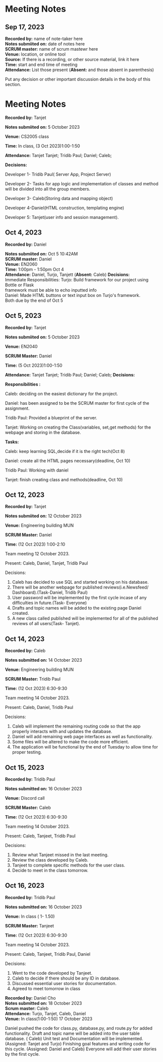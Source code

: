 # Meeting Notes

## Sep 17, 2023
**Recorded by:** name of note-taker here  
**Notes submiited on:** date of notes here  
**SCRUM master:** name of scrum mastewr here  
**Venue:** location, or online tool  
**Source:** If there is a recording, or other source material, link it here  
**Time:** start and end time of meeting  
**Attendance:** List those present (**Absent:** and those absent in parenthesis)

Put any decision or other important discussion details in the body of this section. 


# Meeting Notes

**Recorded by:** Tanjet

**Notes submiited on:** 5 October 2023
  
**Venue:** CS2005 class

**Time:** In class, (3 Oct 2023)1:00-1:50 

**Attendance:** Tanjet Tanjet; Tridib Paul; Daniel; Caleb;

**Decisions:** 

Developer 1- Tridib Paul( Server App, Project Server)

Developer 2- Tasks for app logic and implementation of classes and method will be divided into all the group members.

Developer 3- Caleb(Storing data and mapping object)

Developer 4-Daniel(HTML construction, templating engine)

Developer 5: Tanjet(user info and session management).


## Oct 4, 2023
**Recorded by:** Daniel 

**Notes submiited on:** Oct 5 10:42AM   
**SCRUM master:** Daniel    
**Venue:**  EN2060   
**Time:**  1:00pm - 1:50pm Oct 4     
**Attendance:** 
Daniel, Turjo, Tanjett
(**Absent:** Caleb)
**Decisions:**   
Immediate Responsibilities:
    Turjo: Build framework for our project using Bottle or Flask  
        framework must be able to echo inputted info  
    Daniel: Made HTML buttons or text input box on Turjo's framework.  
    Both due by the end of Oct 5  


## Oct 5, 2023

**Recorded by:** Tanjet

**Notes submiited on:** 5 October 2023

**Venue:** EN2040

**SCRUM Master:** Daniel 

**Time:** (5 Oct 2023)1:00-1:50

**Attendance:** Tanjet Tanjet; Tridib Paul; Daniel; Caleb;
**Decisions:**

**Responsibilities :**

Caleb: deciding on the easiest dictionary for the project.

Daniel: has been assigned to be the SCRUM master for first cycle of the assignment.

Tridib Paul: Provided a blueprint of the server. 

Tanjet: Working on creating the Class(variables, set,get methods) for the webpage and storing in the database.

**Tasks:**

Caleb: keep learning SQL,decide if it is the right tech(Oct 8)

Daniel: create all the HTML pages necessary(deadline, Oct 10)

Tridib Paul: Working with daniel

Tanjet: finish creating class and methods(deadline, Oct 10)

 
## Oct 12, 2023

**Recorded by:** Tanjet

**Notes submiited on:** 12 October 2023

**Venue:** Engineering building MUN

**SCRUM Master:** Daniel 

**Time:** (12 Oct 2023) 1:00-2:10

Team meeting 12 October 2023.

Present: Caleb, Daniel, Tanjet, Tridib Paul

Decisions: 

1) Caleb has decided to use SQL and started working on his database.
2) There will be another webpage for published reviews(i.e.Newsfeed/ Dashboard).(Task-Daniel, Tridib Paul)
3) User password will be implemented by the first cycle incase of any difficulties in future.(Task- Everyone)
4) Drafts and topic names will be added to the existing page Daniel created.
5) A new class called published will be implemented for all of the published reviews of all users(Task- Tanjet).


## Oct 14, 2023

**Recorded by:** Caleb

**Notes submitted on:** 14 October 2023

**Venue:** Engineering building MUN

**SCRUM Master:** Tridib Paul 

**Time:** (12 Oct 2023) 6:30-9:30

Team meeting 14 October 2023.

Present: Caleb, Daniel, Tridib Paul

Decisions: 

1) Caleb will implement the remaining routing code so that the app properly interacts with and updates the database.
2) Daniel will add remaining web page interfaces as well as functionality.
3) Some files will be altered to make the code more efficient.
4) The application will be functional by the end of Tuesday to allow time for proper testing.
 
## Oct 15, 2023

**Recorded by:** Tridib Paul

**Notes submitted on:** 16 October 2023

**Venue:** Discord call

**SCRUM Master:** Caleb

**Time:** (12 Oct 2023) 6:30-9:30

Team meeting 14 October 2023.

Present: Caleb, Tanjeet, Tridib Paul

Decisions: 

1) Review what Tanjeet missed in the last meeting.
2) Review the class developed by Caleb.
3) Tanjeet to complete specific methods for the user class.
4) Decide to meet in the class tomorrow.

## Oct 16, 2023

**Recorded by:** Tridib Paul

**Notes submitted on:** 16 October 2023

**Venue:**  In class ( 1- 1.50)

**SCRUM Master:** Tanjeet

**Time:** (12 Oct 2023) 6:30-9:30

Team meeting 14 October 2023.

Present: Caleb, Tanjeet, Tridib Paul, Daniel

Decisions: 
1) Went to the code developed by Tanjeet.
2) Caleb to decide if there should be any ID in database.
3) Discussed essential user stories for documentation.
4) Agreed to meet tomorrow in class 


**Recorded by:** Daniel Cho  
**Notes submitted on:** 18 October 2023  
**Scrum master:** Caleb  
**Attendance:** Turjo, Tanjet, Caleb, Daniel  
**Venue:** In class(1:00-1:50)  17 October 2023 

Daniel pushed the code for class.py, database.py, and route.py for added functionality.
Draft and topic name will be added into the user table database. ( Caleb)
Unit test and Documentation will be implemented.(Assigned: Tanjet and Turjo)
Finishing goal features and writing code for this cycle. (Assigned: Daniel and Caleb)
Everyone will add their user stories by the first cycle.
